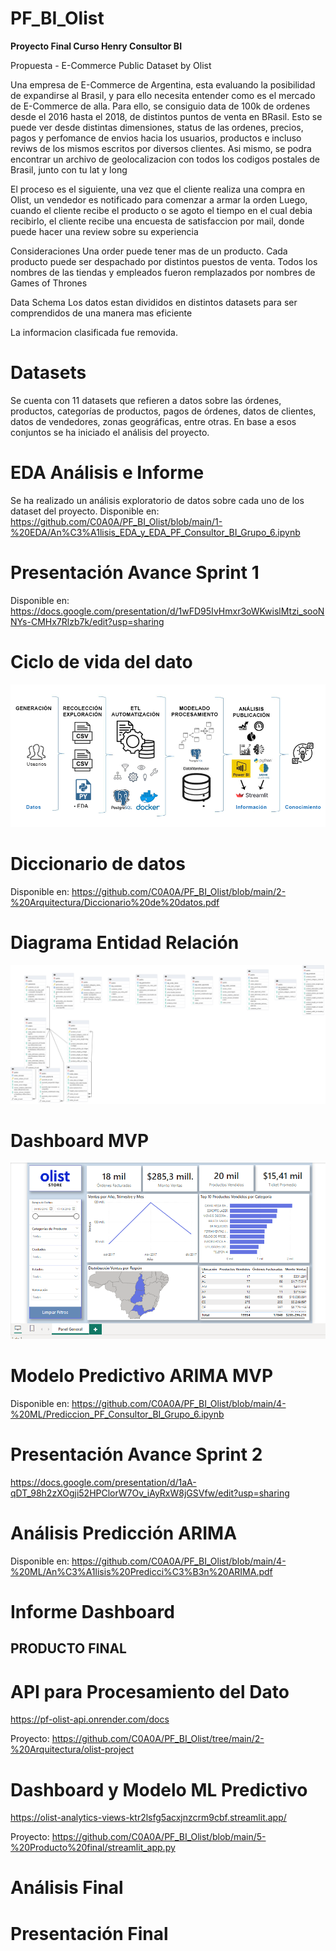 # PF_BI_Olist

**Proyecto Final Curso Henry Consultor BI**

Propuesta - E-Commerce Public Dataset by Olist

Una empresa de E-Commerce de Argentina, esta evaluando la posibilidad de expandirse al Brasil, y para ello necesita entender como es el mercado de E-Commerce de alla. Para ello, se consiguio data de 100k de ordenes desde el 2016 hasta el 2018, de distintos puntos de venta en BRasil. Esto se puede ver desde distintas dimensiones, status de las ordenes, precios, pagos y perfomance de envios hacia los usuarios, productos e incluso reviws de los mismos escritos por diversos clientes. Asi mismo, se podra encontrar un archivo de geolocalizacion con todos los codigos postales de Brasil, junto con tu lat y long

El proceso es el siguiente, una vez que el cliente realiza una compra en Olist, un vendedor es notificado para comenzar a armar la orden Luego, cuando el cliente recibe el producto o se agoto el tiempo en el cual debia recibirlo, el cliente recibe una encuesta de satisfaccion por mail, donde puede hacer una review sobre su experiencia

Consideraciones Una order puede tener mas de un producto. Cada producto puede ser despachado por distintos puestos de venta. Todos los nombres de las tiendas y empleados fueron remplazados por nombres de Games of Thrones

Data Schema Los datos estan divididos en distintos datasets para ser comprendidos de una manera mas eficiente

La informacion clasificada fue removida.

# Datasets

Se cuenta con 11 datasets que refieren a datos sobre las órdenes, productos, categorías de productos, pagos de órdenes, datos de clientes, datos de vendedores, zonas geográficas, entre otras. En base a esos conjuntos se ha iniciado el análisis del proyecto.

# EDA Análisis e Informe

Se ha realizado un análisis exploratorio de datos sobre cada uno de los dataset del proyecto. Disponible en: https://github.com/C0A0A/PF_BI_Olist/blob/main/1-%20EDA/An%C3%A1lisis_EDA_y_EDA_PF_Consultor_BI_Grupo_6.ipynb

# Presentación Avance Sprint 1

Disponible en: https://docs.google.com/presentation/d/1wFD95IvHmxr3oWKwislMtzi_sooNNYs-CMHx7Rlzb7k/edit?usp=sharing

# Ciclo de vida del dato

![ciclo-vida-dato.png](https://github.com/C0A0A/PF_BI_Olist/blob/main/2-%20Arquitectura/ciclo-vida-dato.png)

# Diccionario de datos

Disponible en: https://github.com/C0A0A/PF_BI_Olist/blob/main/2-%20Arquitectura/Diccionario%20de%20datos.pdf

# Diagrama Entidad Relación

![DER-final.png](https://github.com/C0A0A/PF_BI_Olist/blob/main/2-%20Arquitectura/DER-final.png)

# Dashboard MVP

![Dashboarb-MVP.png](https://github.com/C0A0A/PF_BI_Olist/blob/main/3-%20Analitycs/Dashboarb-MVP.png)

# Modelo Predictivo ARIMA MVP

Disponible en: https://github.com/C0A0A/PF_BI_Olist/blob/main/4-%20ML/Prediccion_PF_Consultor_BI_Grupo_6.ipynb

# Presentación Avance Sprint 2

https://docs.google.com/presentation/d/1aA-qDT_98h2zXOgji52HPClorW7Ov_iAyRxW8jGSVfw/edit?usp=sharing

# Análisis Predicción ARIMA

Disponible en: https://github.com/C0A0A/PF_BI_Olist/blob/main/4-%20ML/An%C3%A1lisis%20Predicci%C3%B3n%20ARIMA.pdf

# Informe Dashboard



## PRODUCTO FINAL

# API para Procesamiento del Dato

https://pf-olist-api.onrender.com/docs

Proyecto: https://github.com/C0A0A/PF_BI_Olist/tree/main/2-%20Arquitectura/olist-project

# Dashboard y Modelo ML Predictivo

https://olist-analytics-views-ktr2lsfg5acxjnzcrm9cbf.streamlit.app/

Proyecto: https://github.com/C0A0A/PF_BI_Olist/blob/main/5-%20Producto%20final/streamlit_app.py

# Análisis Final


# Presentación Final
